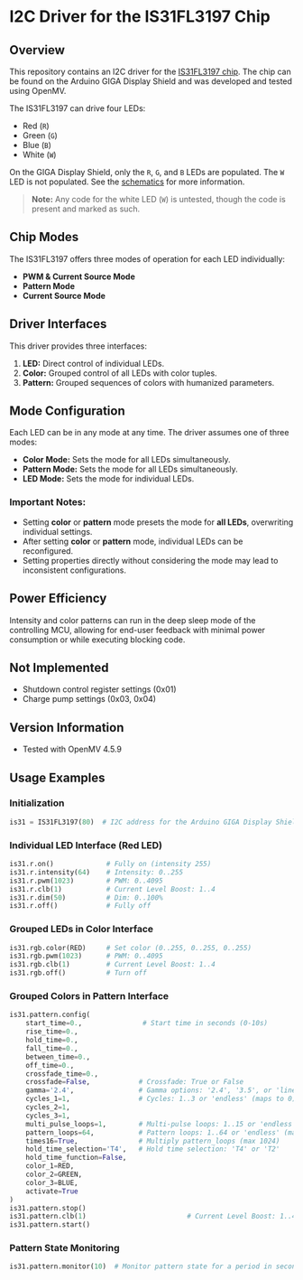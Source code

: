 # I2C Driver for the IS31FL3197 Chip

## Overview

This repository contains an I2C driver for the [IS31FL3197 chip](https://www.lumissil.com/assets/pdf/core/IS31FL3197_DS.pdf). The chip can be found on the Arduino GIGA Display Shield and was developed and tested using OpenMV.

The IS31FL3197 can drive four LEDs:

- Red (`R`)
- Green (`G`)
- Blue (`B`)
- White (`W`)

On the GIGA Display Shield, only the `R`, `G`, and `B` LEDs are populated. The `W` LED is not populated. See the [schematics](https://docs.arduino.cc/resources/schematics/ASX00039-schematics.pdf) for more information.

> **Note:** Any code for the white LED (`W`) is untested, though the code is present and marked as such.

## Chip Modes

The IS31FL3197 offers three modes of operation for each LED individually:

- **PWM & Current Source Mode**
- **Pattern Mode**
- **Current Source Mode**

## Driver Interfaces

This driver provides three interfaces:

1. **LED:** Direct control of individual LEDs.
2. **Color:** Grouped control of all LEDs with color tuples.
3. **Pattern:** Grouped sequences of colors with humanized parameters.

## Mode Configuration

Each LED can be in any mode at any time. The driver assumes one of three modes:

- **Color Mode:** Sets the mode for all LEDs simultaneously.
- **Pattern Mode:** Sets the mode for all LEDs simultaneously.
- **LED Mode:** Sets the mode for individual LEDs.

### Important Notes:

- Setting **color** or **pattern** mode presets the mode for **all LEDs**, overwriting individual settings.
- After setting **color** or **pattern** mode, individual LEDs can be reconfigured.
- Setting properties directly without considering the mode may lead to inconsistent configurations.

## Power Efficiency

Intensity and color patterns can run in the deep sleep mode of the controlling MCU, allowing for end-user feedback with minimal power consumption or while executing blocking code.

## Not Implemented

- Shutdown control register settings (0x01)
- Charge pump settings (0x03, 0x04)

## Version Information

- Tested with OpenMV 4.5.9

## Usage Examples

### Initialization

```python
is31 = IS31FL3197(80)  # I2C address for the Arduino GIGA Display Shield is 80
```

### Individual LED Interface (Red LED)

```python
is31.r.on()             # Fully on (intensity 255)
is31.r.intensity(64)    # Intensity: 0..255
is31.r.pwm(1023)        # PWM: 0..4095
is31.r.clb(1)           # Current Level Boost: 1..4
is31.r.dim(50)          # Dim: 0..100%
is31.r.off()            # Fully off
```

### Grouped LEDs in Color Interface

```python
is31.rgb.color(RED)     # Set color (0..255, 0..255, 0..255)
is31.rgb.pwm(1023)      # PWM: 0..4095
is31.rgb.clb(1)         # Current Level Boost: 1..4
is31.rgb.off()          # Turn off
```

### Grouped Colors in Pattern Interface

```python
is31.pattern.config(
    start_time=0.,               # Start time in seconds (0-10s)
    rise_time=0.,
    hold_time=0.,
    fall_time=0.,
    between_time=0.,
    off_time=0.,
    crossfade_time=0.,
    crossfade=False,            # Crossfade: True or False
    gamma='2.4',                # Gamma options: '2.4', '3.5', or 'linear'
    cycles_1=1,                 # Cycles: 1..3 or 'endless' (maps to 0)
    cycles_2=1,
    cycles_3=1,
    multi_pulse_loops=1,        # Multi-pulse loops: 1..15 or 'endless' (maps to 0)
    pattern_loops=64,           # Pattern loops: 1..64 or 'endless' (maps to 0)
    times16=True,               # Multiply pattern_loops (max 1024)
    hold_time_selection='T4',   # Hold time selection: 'T4' or 'T2'
    hold_time_function=False,
    color_1=RED,
    color_2=GREEN,
    color_3=BLUE,
    activate=True
)
is31.pattern.stop()
is31.pattern.clb(1)                         # Current Level Boost: 1..4
is31.pattern.start()
```

### Pattern State Monitoring

```python
is31.pattern.monitor(10)  # Monitor pattern state for a period in seconds
```

